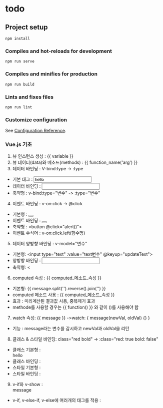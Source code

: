 # todo

## Project setup
```
npm install
```

### Compiles and hot-reloads for development
```
npm run serve
```

### Compiles and minifies for production
```
npm run build
```

### Lints and fixes files
```
npm run lint
```

### Customize configuration
See [Configuration Reference](https://cli.vuejs.org/config/).


### Vue.js 기초

1. 뷰 인스턴스 생성 : {{ variable }}
2. 뷰 데이터(data)와 메소드(methods) : {{ function_name('arg') }}
3. 데이터 바인딩 : V-bind:type -> :type
- 기본 태그 : <input type="text" value="hello"> 
- 데이터 바인딩 : <input v-bind:type="text변수" v-bind:value="hello변수"> 
- 축약형 : v-bind:type="변수" -> :type="변수"
4. 이벤트 바인딩 : v-on:click -> @click
- 기본형 : <button onclick="alert()"></button>
- 이벤트 바인딩 : <button v-on:click="alert()">
- 축약형 : <button @click="alert()">
- 이벤트 수식어 : v-on:click.left(함수명)
5. 데이터 양방향 바인딩 : v-model="변수"
- 기본형: <input type="text" :value="text변수" @keyup="updateText">
- 양방향 바인딩 : <input type="text" v-model="text변수"> 
- 축약형: <
6. computed 속성 : {{ computed_메소드_속성 }}
- 기본형: {{ message.split('').reverse().join('') }}
- computed 메소드 사용 : {{ computed_메소드_속성 }}
- 효과 : 미리계산된 결과값 사용, 중복제거 효과
- methode를 사용할 경우는 {{ function() }} 와 같이  ()를 사용해야 함
7. watch 속성: {{ message }} ->watch: { message(newVal, oldVal) {} }
- 기능 : message라는 변수를 감시하고 newVal과 oldVal을 리턴
8. 클래스 & 스타일 바인딩: class="red bold" -> :class="red: true bold: false"
- 클래스 기본형 : <div class="red bold">hello</div>
- 클래스 바인딩  : <div :class="red: true bold: false">
- 스타일 기본형 : <div style="color: red; font-size: 30px;">
- 스타일 바인딩 : <div :style="{ color: red변수, fontSize: size변수}">
9. v-if와 v-show : <div v-if="true">message</div>
- v-if, v-else-if, v-else에 여러개의 태그를 적용 : <template>로 묶어서 사용
- v-show : <div v-show="true">message</div>
- v-if는 토글 비용이 높고, v-show는 초기 랜더링 비용이 더 높다
- 매우 자주 바뀐다면 v-show를 사용 그외는 v-if 사용 권장
10. v-for 리스트 랜더링: <div v-for="count in items" key="count">
- index 추가 : <div v-for="(count, index) in items" key="index">
- key값으로 index를 사용할 경우 삽입 삭제시 순서에 주의
- key값은 고유한 값을 사용해야 함. 데이터베이스의 id를 사용 권장
11. 여러개의 Vue 인스턴스 사용
- <div id="app"> ... const app = new Vue({ el: "#app" })
- <div id="app-1"> ... const app1 = new Vue({ el: "#app-1" })
- 같은 인스턴스에서 this.변수 사용
- 다른 인스턴스에서 app1.변수 혹은 app.변수와 같이 다른 인스턴스와 함께 사용
12. Vue 컴포넌트 사용
- 전역등록 : Vue.component('comp', { template: {}, data() {}, methods: {} })
- 지역등록 : 컴포넌트 안에 컴포넌트를 등록해 사용
- 지역사용 예시: new Vue(components: { 'page-layout': PageLayout })
13. Vue CLI로 최적의 개발 환경 구축
14. Vue Router
<a>태그 대신 <router-link to="/path">태그 사용하여 <router-view/>에 표시
15. 싱글 파일 컴포넌트(.vue파일)
<template></template><script>export default { }</script><style></style>
1) @/components 폴더에 SampleComp.vue 파일을 만든 후
2) import SampleComp from '@/components/SampleComp.vue'
3) export defaust에 components: { SampleComp }, 로 등록
4) <template>에서 <SampleComp></SampleComp> 와 같이 사용
16. props (자식 컴포넌트에 데이터 보내기)
1) 컴포넌트 파일에서 export default {} 에 전달받을 props를 정의  예시) export default { props: ['title'], }
2) <template> 에서 표시 : <div> {{ title }}</div>
3) 컴포넌트를 사용할 부모 파일에서 속성 입력 <SampleComp title="hello" />
4) hello문자열이 props로 전달되어 전달된 값이 표시 됨
- props는 객체로도 정의 가능 : props: { title: { type: String, required: true} },
- 데이터 바인딩으로 props를 전달할 경우 <SampleComp :title="variable" />
- 전달받을 props 이름은 다른 변수로 사용하거나 내부에서 직접 수정 불가
17. $emit (부모 컴포넌트로 데이터 보내기) : $emit('event명', 전달할값)
1) 자식 컴포넌트: this.$emit('event-name', 전달할 값)
- 부모 컴포넌트: <InputField ... @event-name="event함수명" />
- event함수에서는 전달된 값이 인자로 전달 됨
- 컴포넌트 양방향 바인딩 : props로 부모->자식 , $emit로 자식->부모 
2) 메소드를 쓰지 않고 <template> 에서 직접 $emit하는 방법도 있음
3) 부모-자식 컴포넌트간 v-model 양방향 바인딩을 사용할 수 있음
- 부모 컴포넌트 : <InputField ... v-model="변수" />
- 자식 컴포넌트 : @input="$emit('input', $event.target.value)"
18. 슬롯(slot) : v-slot:slot명 -> #slot명 (v-slot:header -> #header)
- 자식 컴포넌트에 <slot></slot>을 삽입, 부모에서 넘겨진 슬롯이 없는 경우 표시x
- 부모 컴포넌트에서 자식 컴포넌트 호출시 코드를 삽입하면 전달 됨
- <SampleComp>코드삽입</SampleComp>
- 자식 컴포넌트에 여러개의 slot을 삽입하고자 할 경우 <slot name="slot명" />
- 부모 : <template v-slot:slot명>코드삽입</template>
- slot 이름이 없는경우 : <template v-slot:default>코드삽입</template>
- 축약형 : v-slot:slot명 -> #slot명
- 자식으로 넘어온 slot에서 자식 내부 변수를 부모에 전달하고자 할 경우
- 자식: <slot name="header" :전달할변수명="자식내부변수명" />
- 부모: <template #header="부모변수명"> {{ 부모변수명.전달받은변수명 }} </template>
- 구조분해 : <template #header="{구조분해변수명}"> {{ 구조분해변수명 }} </template>
19. 뷰 인스턴스 라이프사이클
- created(), mounted(), updated(), destroyed()
- beforeCreate(), beforeMount(), beforeUpdate(), beforeDestroy()
